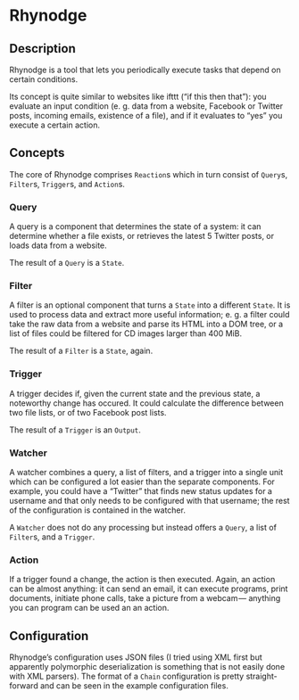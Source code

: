# Rhynodge

## Description

Rhynodge is a tool that lets you periodically execute tasks that depend on certain conditions.

Its concept is quite similar to websites like ifttt (“if this then that”): you evaluate an input condition (e. g. data from a website, Facebook or Twitter posts, incoming emails, existence of a file), and if it evaluates to “yes” you execute a certain action.

## Concepts

The core of Rhynodge comprises ``Reaction``s which in turn consist of ``Query``s, ``Filter``s, ``Trigger``s, and ``Action``s.

### Query

A query is a component that determines the state of a system: it can determine whether a file exists, or retrieves the latest 5 Twitter posts, or loads data from a website.

The result of a ``Query`` is a ``State``.

### Filter

A filter is an optional component that turns a ``State`` into a different ``State``. It is used to process data and extract more useful information; e. g. a filter could take the raw data from a website and parse its HTML into a DOM tree, or a list of files could be filtered for CD images larger than 400 MiB.

The result of a ``Filter`` is a ``State``, again.

### Trigger

A trigger decides if, given the current state and the previous state, a noteworthy change has occured. It could calculate the difference between two file lists, or of two Facebook post lists.

The result of a ``Trigger`` is an ``Output``.

### Watcher

A watcher combines a query, a list of filters, and a trigger into a single unit which can be configured a lot easier than the separate components. For example, you could have a “Twitter” that finds new status updates for a username and that only needs to be configured with that username; the rest of the configuration is contained in the watcher.

A ``Watcher`` does not do any processing but instead offers a ``Query``, a list of ``Filter``s, and a ``Trigger``.

### Action

If a trigger found a change, the action is then executed. Again, an action can be almost anything: it can send an email, it can execute programs, print documents, initiate phone calls, take a picture from a webcam — anything you can program can be used an an action.

## Configuration

Rhynodge’s configuration uses JSON files (I tried using XML first but apparently polymorphic deserialization is something that is not easily done with XML parsers). The format of a ``Chain`` configuration is pretty straight-forward and can be seen in the example configuration files.
